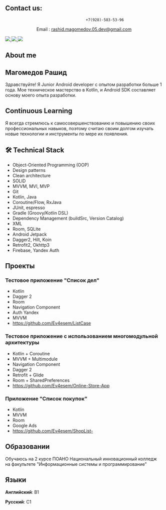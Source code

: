 ## Contact us:

                                        +7(928)-583-53-96
<p align='center'>
   Email : <a href='rashid.magomedov.05.dev@gmail.com'>rashid.magomedov.05.dev@gmail.com</a>
</p>


 

<p float="left">
   <a href="https://t.me/Custom_view">
       <img src="https://img.shields.io/badge/Telegram-2CA5E0?style=for-the-badge&logo=telegram&logoColor=white"/>
   </a>
   <a href="https://www.instagram.com/ev4esem?igsh=YWNyNm1raWZxMmlv&utm_source=qr">
       <img src="https://img.shields.io/badge/Instagram-E4405F?style=for-the-badge&logo=instagram&logoColor=white"/>
   </a> 
  <a href="https://vk.com/m.rashid_63">
       <img src="https://img.shields.io/badge/вконтакте-%232E87FB.svg?&style=for-the-badge&logo=vk&logoColor=white"/>
   </a>
</p>

## About me
<h2>Магомедов Рашид </h2>

Здравствуйте! Я Junior Android developer с опытом разработки больше 1 года. Мое техническое мастерство в  Kotlin, и Android SDK составляет основу моего опыта разработки.


## Continuous Learning
Я всегда стремлюсь к самосовершенствованию и повышению своих профессиональных навыков, поэтому считаю своим долгом изучать новые технологии и инструменты по мере их появления. 

## 🛠 Technical Stack
* Object-Oriented Programming (OOP)
* Design patterns
* Clean architecture
* SOLID
* MVVM, MVI, MVP
* Git
* Kotlin, Java
* Coroutine/Flow, RxJava
* JUnit, espresso
* Gradle (Groovy/Kotlin DSL)
* Dependency Management (buildSrc, Version Catalog)
* XML
* Room, SQLite
* Android Jetpack
* Dagger2, Hilt, Koin
* Retrofit2, Okhttp3
* Firebase, Yandex Auth

## Проекты
### Тестовое приложение "Список дел"
* Kotlin
*  Dagger 2
* Room
* Navigation Component
* Auth Yandex
*  MVVM
* https://github.com/Ev4esem/ListCase
### Тестовое приложение c использованием многомодульной архитектуры
* Kotlin + Coroutine
* MVVM + Multimodule
* Navigation Component
* Dagger 2
* Retrofit + Glide
* Room + SharedPreferences
* https://github.com/Ev4esem/Online-Store-App
### Приложение "Список покупок"
* Kotlin
* MVVM
* Room
* Google Ads
* https://github.com/Ev4esem/ShopList-

## Образовании 
Обучаюсь на 2 курсе ПОАНО Национальный инновационный колледж на факультете "Информационные системы и программирование"

## Языки

**Английский**: B1


**Русский**: C1






